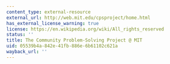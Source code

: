 ```yaml
---
content_type: external-resource
external_url: http://web.mit.edu/cpsproject/home.html
has_external_license_warning: true
license: https://en.wikipedia.org/wiki/All_rights_reserved
status: ''
title: The Community Problem-Solving Project @ MIT
uid: 05539b4a-842e-41fb-886e-6b61102c621a
wayback_url: ''
---
```

